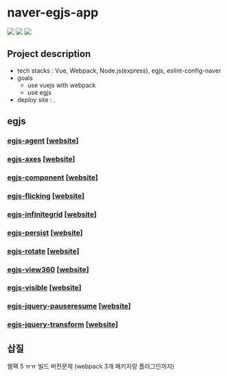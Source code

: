 # naver-egjs-app

![](https://img.shields.io/badge/-Vue-4FC08D?&logo=Vue.js&logoColor=white)
![](https://img.shields.io/badge/-Webpack-8DD6F9?&logo=Webpack&logoColor=white)
![](https://img.shields.io/badge/-Node.Js-339933?&logo=Node.js&logoColor=white)

## Project description

- tech stacks : Vue, Webpack, Node.js(express), egjs, eslint-config-naver
- goals
  - use vuejs with webpack
  - use egjs
- deploy site : .

## egjs

### [egjs-agent](https://github.com/naver/egjs-agent) [[website](https://naver.github.io/egjs-agent/)]

### [egjs-axes](https://github.com/naver/egjs-axes) [[website](https://naver.github.io/egjs-axes/)]

### [egjs-component](https://github.com/naver/egjs-component) [[website](https://naver.github.io/egjs-component/)]

### [egjs-flicking](https://github.com/naver/egjs-flicking) [[website](https://naver.github.io/egjs-flicking/)]

### [egjs-infinitegrid](https://github.com/naver/egjs-infinitegrid) [[website](https://naver.github.io/egjs-infinitegrid/)]

### [egjs-persist](https://github.com/naver/egjs-persist) [[website](https://naver.github.io/egjs-persist/)]

### [egjs-rotate](https://github.com/naver/egjs-rotate) [[website](https://naver.github.io/egjs-rotate/)]

### [egjs-view360](https://github.com/naver/egjs-view360) [[website](https://naver.github.io/egjs-view360/)]

### [egjs-visible](https://github.com/naver/egjs-visible) [[website](https://naver.github.io/egjs-visible/)]

### [egjs-jquery-pauseresume](https://github.com/naver/egjs-jquery-pauseresume) [[website](https://naver.github.io/egjs-jquery-pauseresume/)]

### [egjs-jquery-transform](https://github.com/naver/egjs-jquery-transform) [[website](https://naver.github.io/egjs-jquery-transform/)]

## 삽질

웹팩 5 ㅠㅠ 빌드 버전문제 (webpack 3개 패키지랑 플러그인까지)
